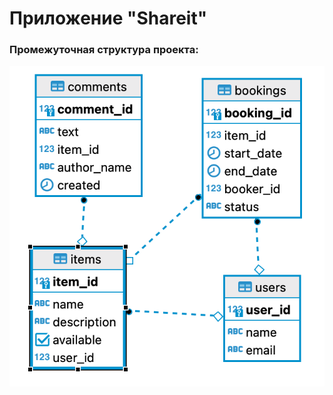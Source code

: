 # Приложение "Shareit"

### Промежуточная структура проекта:
<picture>
    <img src="src/main/resources/diagram.png">
</picture>
